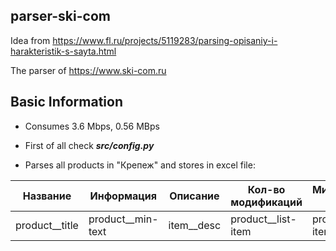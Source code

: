 ## parser-ski-com

Idea from https://www.fl.ru/projects/5119283/parsing-opisaniy-i-harakteristik-s-sayta.html

The parser of https://www.ski-com.ru

## Basic Information

* Consumes 3.6 Mbps, 0.56 MBps

* First of all check ***src/config.py***

* Parses all products in "Крепеж" and stores in excel file:

<table>
  <thead>
    <tr>
      <th>Название</th>
      <th>Информация</th>
      <th>Описание</th>
      <th>Кол-во модификаций</th>
      <th>Минимальная цена</th>
      <th>Ссылка</th>
    </tr>
  </thead>
    <tbody>
      <tr>
        <td><div dir="auto">product__title</div></td>
        <td><div dir="auto">product__min-text</div></td>
        <td><div dir="auto">item__desc</div></td>
        <td><div dir="auto">product__list-item</div></td>
        <td><div dir="auto">product__list-item--price</div></td>
        <td><div dir="auto">href</div></td>
      </tr>
    </tbody>
</table>
